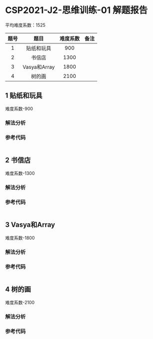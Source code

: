 

# CSP2021-J2-思维训练-01 解题报告

平均难度系数：$1525$

| 题号 |    题目    | 难度系数 |     备注     |
| :--: | :--------: | :------: | :----------: |
| 1    |  贴纸和玩具  | 900 |                    |
| 2    |   书信店   | 1300 |        |
| 3    |   Vasya和Array   | 1800 |  |
| 4 | 树的画 | 2100 |  |




<div STYLE="page-break-after: always;"></div> 

## 1 贴纸和玩具
难度系数-$900$
### 解法分析 




### 参考代码

```cpp

```



<div STYLE="page-break-after: always;"></div> 

## 2 书信店
难度系数-$1300$
### 解法分析 



### 参考代码

```cpp

```




<div STYLE="page-break-after: always;"></div> 

## 3 Vasya和Array

难度系数-$1800$

### 解法分析 



### 参考代码

```cpp

```




<div STYLE="page-break-after: always;"></div> 

## 4 树的画

难度系数-$2100$

### 解法分析 



### 参考代码

```cpp

```

